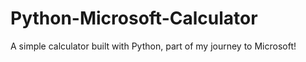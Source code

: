 # Python-Microsoft-Calculator
A simple calculator built with Python, part of my journey to Microsoft!
